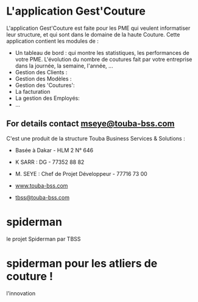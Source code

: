 L'application Gest'Couture
========================

L'application Gest'Couture est faite pour les PME qui veulent 
informatiser leur structure, et qui sont dans le domaine de la haute
Couture.
Cette application contient les modules de : 
- Un tableau de bord : qui montre les statistiques, les performances de votre PME. 
L'évolution du nombre de coutures fait par votre entreprise dans la journée, la semaine, l'année, ...
- Gestion des Clients : 
- Gestion des Modèles : 
- Gestion des 'Coutures':
- La facturation
- La gestion des Employés:
- ...

For details contact mseye@touba-bss.com
--------------

C'est une produit de la structure Touba Business Services & Solutions :

  * Basée à Dakar - HLM 2 N° 646 

  * K SARR :  DG - 77352 88 82

  * M. SEYE : Chef de Projet Développeur - 77716 73 00

  * www.touba-bss.com

  * tbss@touba-bss.com

spiderman
=========

le projet Spiderman par TBSS
# spiderman pour les atliers de couture !
l'innovation
